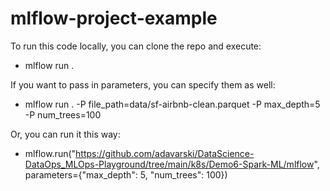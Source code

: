 # mlflow-project-example

To run this code locally, you can clone the repo and execute:
* mlflow run .

If you want to pass in parameters, you can specify them as well:
* mlflow run . -P file_path=data/sf-airbnb-clean.parquet -P max_depth=5 -P num_trees=100

Or, you can run it this way:
* mlflow.run("https://github.com/adavarski/DataScience-DataOps_MLOps-Playground/tree/main/k8s/Demo6-Spark-ML/mlflow", parameters={"max_depth": 5, "num_trees": 100})
